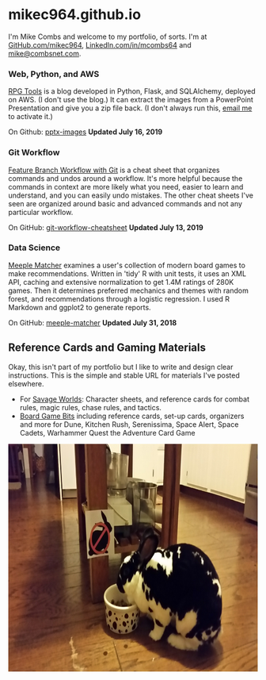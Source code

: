 # mikec964.github.io
I'm Mike Combs and welcome to my portfolio, of sorts. I'm at [GitHub.com/mikec964](https://github.com/mikec964), [LinkedIn.com/in/mcombs64](https://www.linkedin.com/in/mcombs64) and [mike@combsnet.com](mail://mike@combsnet.com).

### Web, Python, and AWS
[RPG Tools](http://rpgtools2019.us-east-1.elasticbeanstalk.com/) is a blog developed in Python, Flask, and SQLAlchemy, deployed on AWS. (I don't use the blog.) It can extract the images from a PowerPoint Presentation and give you a zip file back. (I don't always run this, [email me](mail://mike@combsnet.com) to activate it.)

On Github: [pptx-images](https://github.com/mikec964/pptx-images) **Updated July 16, 2019**

### Git Workflow 
[Feature Branch Workflow with Git](git-workflow-cheatsheet.pdf) is a cheat sheet that organizes commands and undos around a workflow. It's more helpful because the commands in context are more likely what you need, easier to learn and understand, and you can easily undo mistakes. The other cheat sheets I've seen are organized around basic and advanced commands and not any particular workflow.

On GitHub: [git-workflow-cheatsheet](https://github.com/mikec964/git-workflow-cheatsheet) **Updated July 13, 2019**

### Data Science
[Meeple Matcher](http://rpubs.com/mike3d0g) examines a user's collection of modern board games to make recommendations. Written in 'tidy' R with unit tests, it uses an XML API, caching and extensive normalization to get 1.4M ratings of 280K games. Then it determines preferred mechanics and themes with random forest, and recommendations through a logistic regression. I used R Markdown and ggplot2 to generate reports.

On GitHub: [meeple-matcher](https://github.com/mikec964/meeple-matcher) **Updated July 31, 2018**

## Reference Cards and Gaming Materials
Okay, this isn't part of my portfolio but I like to write and design clear instructions. This is the simple and stable URL for materials I've posted elsewhere.

* For [Savage Worlds](https://drive.google.com/open?id=1Du7Lc_hIquyukmtMwSje6PMpt0P4Bw9z): Character sheets, and reference cards for combat rules, magic rules, chase rules, and tactics.
* [Board Game Bits](https://drive.google.com/drive/folders/18lh_AukZNVoDyBh_affUX1K1owJ0vgck?usp=sharing) including reference cards, set-up cards, organizers and more for Dune, Kitchen Rush, Serenissima, Space Alert, Space Cadets, Warhammer Quest the Adventure Card Game

<img src="/helo_eating_dogfood.jpg" alt="Rabbit eating dogfood, ignoring a sign with the No Rabbits symbol" title="Clear instructions are not always sufficient" width="816" height="459">
